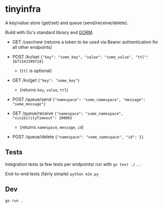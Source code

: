 # tinyinfra

A key/value store (get/set) and queue (send/receive/delete).

Build with Go's standard library and [GORM](https://gorm.io/).

- GET _/user/new_ (returns a token to be used via Bearer authentication for all other endpoints)
  
- POST /kv/set `{"key": "some_key", "value": "some_value", "ttl": 1671543399714}`
  - (`ttl` is optional)
- GET /kv/get `{"key": "some_key"}`
  - (returns `key`, `value`, `ttl`)
  
- POST /queue/send `{"namespace": "some_namespace", "message": "some_message"}`
- GET /queue/receive `{"namespace": "some_namespace", "visibilityTimeout": 20000}`
  - (returns `namespace`, `message`, `id`)
- POST /queue/delete `{"namespace": "some_namespace", "id": 1}`

## Tests

Integration tests (a few tests per endpoints) run with `go test ./...`

End-to-end tests (fairly simple) `python e2e.py`

## Dev

`go run .`
